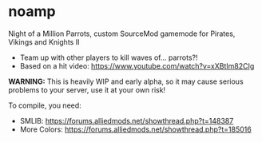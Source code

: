 noamp
=====

Night of a Million Parrots, custom SourceMod gamemode for Pirates, Vikings and Knights II
- Team up with other players to kill waves of... parrots?! 
- Based on a hit video: https://www.youtube.com/watch?v=xXBtIm82CIg

**WARNING:** This is heavily WIP and early alpha, so it may cause serious problems to your server, use it at your own risk!

To compile, you need:
- SMLIB: https://forums.alliedmods.net/showthread.php?t=148387
- More Colors: https://forums.alliedmods.net/showthread.php?t=185016
